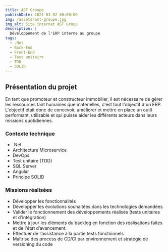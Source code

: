 ```yaml
---
title: AST Groupe
publishDate: 2021-03-02 00:00:00
img: /assets/ast-groupe.jpg
img_alt: Site internet AST Group
description: |
  Développement de l'ERP interne au groupe
tags:
  - .Net
  - Back-End
  - Front-End
  - Test unitaire
  - TDD
  - SOLID
---
```


## Présentation du projet

En tant que promoteur et constructeur immobilier, il est nécessaire de gérer les ressources tant humaines que matérielles, c'est tout l'objectif d'un ERP. L'objectif était donc de concevoir, améliorer et mettre en place un outil performant, utilisable et qui puisse aider les différents acteurs dans leurs missions quotidiennes.

### Contexte technique

- .Net
- Architecture Microservice
- DevOps
- Test unitaire (TDD)
- SQL Server
- Angular
- Principe SOLID

### Missions réalisées

- Développer les fonctionnalités
- Développer les évolutions souhaitées dans les technologies demandées
- Valider le fonctionnement des développements réalisés (tests unitaires et d'intégration)
- Mettre à jour les éléments du backlog en fonction des réalisations faites et de l'état d’avancement.
- Effectuer de l’assistance à la partie tests fonctionnels
- Maîtrise des process de CD/CI par environnement et stratégie de versioning du code
